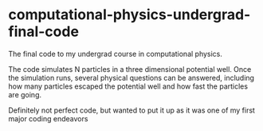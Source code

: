 # computational-physics-undergrad-final-code
The final code to my undergrad course in computational physics.

The code simulates N particles in a three dimensional potential well. Once the simulation runs, several physical questions can be answered, including how many particles escaped the potential well and how fast the particles are going.

Definitely not perfect code, but wanted to put it up as it was one of my first major coding endeavors
